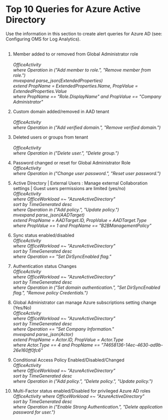 # Top 10 Queries for Azure Active Directory
Use the information in this section to create alert queries for Azure AD (see: Configuring OMS for Log Analytics).
<br />
<br />

1. Member added to or removed from Global Administrator role <br/>        
   *OfficeActivity* <br/> 
     *where Operation in ("Add member to role.", "Remove member from role.")* <br/> 
     *mvexpand parse_json(ExtendedProperties)*  <br/> 
     *extend PropName = ExtendedProperties.Name, PropValue = ExtendedProperties.Value*  <br/> 
     *where PropName == "Role.DisplayName" and PropValue == "Company Administrator"* 
	 
2. Custom domain added/removed in AAD tenant <br/>    
   *OfficeActivity* <br/> 
     *where Operation in ("Add verified domain.", "Remove verified domain.")*
	
3. Deleted users or groups from tenant <br/>   
     *OfficeActivity* <br/> 
     *where Operation in ("Delete user.", "Delete group.")* 
	
4. Password changed or reset for Global Administrator Role<br/> 
    *OfficeActivity* <br/> 
     *where Operation in ("Change user password.", "Reset user password.")* 
	
5. Active Directory | External Users : Manage external Collaboration settings | Guest users permissions are limited (yes/no) <br/>
     *OfficeActivity* <br/>
     *where OfficeWorkload =~ "AzureActiveDirectory"* <br/>
     *sort by TimeGenerated desc* <br/>
     *where Operation in ("Add policy.", "Update policy.")* <br/>
     *mvexpand parse_json(AADTarget)* <br/>
     *extend PropName = AADTarget.ID, PropValue = AADTarget.Type* <br/>
     *where  PropValue == 1 and PropName == "B2BManagementPolicy"* 
	
6. Sync status enabled/disabled<br/>
      *OfficeActivity* <br/>
     *where OfficeWorkload =~ "AzureActiveDirectory"* <br/>
     *sort by TimeGenerated desc* <br/>
     *where Operation == "Set DirSyncEnabled flag."*   
	
7. Authentication status Changes<br/>
     *OfficeActivity* <br/>
     *where OfficeWorkload =~ "AzureActiveDirectory"* <br/>
     *sort by TimeGenerated desc* <br/>
     *where Operation in ("Set domain authentication.", "Set DirSyncEnabled flag.", "Remove policy Credentials.")* 
	
8. Global Administrator can manage Azure subscriptions setting change (Yes/No)<br/> 
     *OfficeActivity* <br/> 
     *where OfficeWorkload =~ "AzureActiveDirectory"* <br/> 
     *sort by TimeGenerated desc* <br/> 
     *where Operation == "Set Company Information."* <br/> 
     *mvexpand parse_json(Actor)* <br/> 
     *extend PropName = Actor.ID, PropValue = Actor.Type* <br/> 
     *where Actor.Type == 4 and PropName == "74658136-14ec-4630-ad9b-26e160ff0fc6"*  
	
9. Conditional Access Policy Enabled/Disabled/Changed<br/> 
     *OfficeActivity* <br/> 
     *where OfficeWorkload =~ "AzureActiveDirectory"* <br/> 
     *sort by TimeGenerated desc* <br/> 
     *where Operation in ("Add policy.", "Delete policy.", "Update policy.")* 
	
10. Multi-Factor status enabled/Disabled for privileged Azure AD roles<br/> 
     *OfficeActivity* 
     *where OfficeWorkload =~ "AzureActiveDirectory"* <br/> 
     *sort by TimeGenerated desc* <br/> 
     *where Operation in ("Enable Strong Authentication.", "Delete application password for user.")*

